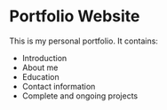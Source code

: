 # **Portfolio Website**
This is my personal portfolio.
It contains:
- Introduction
- About me
- Education
- Contact information
- Complete and ongoing projects
